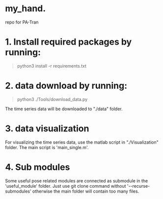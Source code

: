 # my_hand. 
repo for PA-Tran

# 1. Install required packages by running:
> python3 install -r requirements.txt
# 2. data download by running: 
> python3 ./Tools/download_data.py

The time series data will be downloaded to "./data" folder.

# 3. data visualization
For visualizing the time series data, use the matlab script in "./Visualization" folder.
The main script is 'main_single.m'.

# 4. Sub modules
Some useful pose related modules are connected as submodule in the 'useful_module' folder.
Just use git clone command without '--recurse-submodules' otherwise the main folder will contain too many files.
